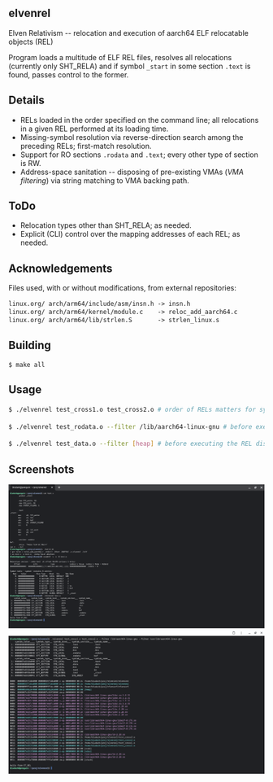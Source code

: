 ## elvenrel

Elven Relativism -- relocation and execution of aarch64 ELF relocatable objects (REL)

Program loads a multitude of ELF REL files, resolves all relocations (currently only SHT_RELA) and if symbol `_start` in some section `.text` is found, passes control to the former.

## Details

* RELs loaded in the order specified on the command line; all relocations in a given REL performed at its loading time.
* Missing-symbol resolution via reverse-direction search among the preceding RELs; first-match resolution.
* Support for RO sections `.rodata` and `.text`; every other type of section is RW.
* Address-space sanitation -- disposing of pre-existing VMAs (*VMA filtering*) via string matching to VMA backing path.

## ToDo

* Relocation types other than SHT_RELA; as needed.
* Explicit (CLI) control over the mapping addresses of each REL; as needed.

## Acknowledgements

Files used, with or without modifications, from external repositories:

	linux.org/ arch/arm64/include/asm/insn.h -> insn.h
	linux.org/ arch/arm64/kernel/module.c    -> reloc_add_aarch64.c
	linux.org/ arch/arm64/lib/strlen.S       -> strlen_linux.s

## Building

	$ make all

## Usage

```sh
$ ./elvenrel test_cross1.o test_cross2.o # order of RELs matters for symbol resolution; undefined symbols in later RELs are sought in earlier RELs

$ ./elvenrel test_rodata.o --filter /lib/aarch64-linux-gnu # before executing the REL dispose of VMAs from file mappings containing /lib/aarch64-linux-gnu in the path

$ ./elvenrel test_data.o --filter [heap] # before executing the REL dispose of the VMA designated as `[heap]`, i.e. the process heap
```

## Screenshots

![hello_sample](image/screenshot000.png "hello sample")
![vma_sample](image/screenshot001.png "vma sample")
